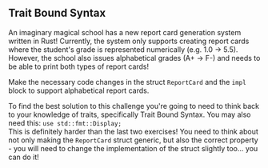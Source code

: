 ﻿## Trait Bound Syntax

An imaginary magical school has a new report card generation system written in Rust!
Currently, the system only supports creating report cards where the student's grade
is represented numerically (e.g. 1.0 -> 5.5).
However, the school also issues alphabetical grades (A+ -> F-) and needs
to be able to print both types of report cards!

Make the necessary code changes in the struct `ReportCard` and the `impl` block
to support alphabetical report cards. 

<div class="hint">To find the best solution to this challenge you're going to need to think back to your
knowledge of traits, specifically Trait Bound Syntax. You may also need this: <code>use std::fmt::Display;</code></div>

<div class="hint">This is definitely harder than the last two exercises! You need to think about not only making the
<code>ReportCard</code> struct generic, but also the correct property - you will need to change the implementation
of the struct slightly too... you can do it!</div>